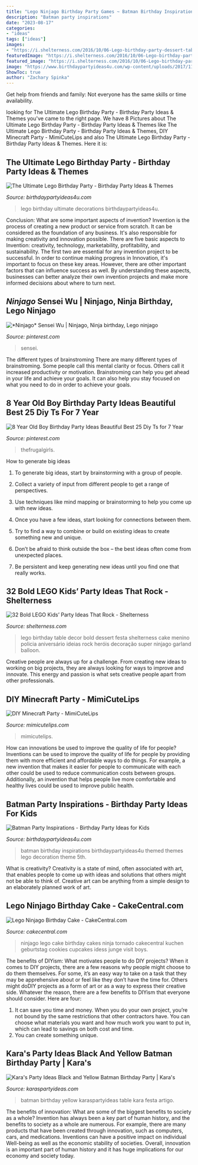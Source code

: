 ```yaml
---
title: "Lego Ninjago Birthday Party Games ~ Batman Birthday Inspirations Birthdaypartyideas4u Themed Themes Lego Decoration Theme 5th"
description: "Batman party inspirations"
date: "2023-08-17"
categories:
- "ideas"
tags: ["ideas"]
images:
- "https://i.shelterness.com/2016/10/06-Lego-birthday-party-dessert-table-with-bold-decor.jpg"
featuredImage: "https://i.shelterness.com/2016/10/06-Lego-birthday-party-dessert-table-with-bold-decor.jpg"
featured_image: "https://i.shelterness.com/2016/10/06-Lego-birthday-party-dessert-table-with-bold-decor.jpg"
image: "https://www.birthdaypartyideas4u.com/wp-content/uploads/2017/11/Batman-Birthday1.png"
ShowToc: true
author: "Zachary Spinka"
---
```



Get help from friends and family: Not everyone has the same skills or time availability.

	

		
looking for The Ultimate Lego Birthday Party - Birthday Party Ideas &amp; Themes you've came to the right page. We have 8 Pictures about The Ultimate Lego Birthday Party - Birthday Party Ideas &amp; Themes like The Ultimate Lego Birthday Party - Birthday Party Ideas &amp; Themes, DIY Minecraft Party - MimiCuteLips and also The Ultimate Lego Birthday Party - Birthday Party Ideas &amp; Themes. Here it is:
		
    
## The Ultimate Lego Birthday Party - Birthday Party Ideas &amp; Themes

<img loading=lazy src="http://i1.wp.com/www.birthdaypartyideas4u.com/wp-content/uploads/2015/02/the-ultimate-lego-birthday-party-decorations.jpg" onerror="this.onerror=null;this.src='https://tse3.mm.bing.net/th?id=OIP.aU7RcglHcZjuM4Dmpa5U2gHaLG&amp;pid=15.1';" alt="The Ultimate Lego Birthday Party - Birthday Party Ideas &amp; Themes">

_Source: birthdaypartyideas4u.com_

>lego birthday ultimate decorations birthdaypartyideas4u. 

	

Conclusion: What are some important aspects of invention?
Invention is the process of creating a new product or service from scratch. It can be considered as the foundation of any business. It's also responsible for making creativity and innovation possible. There are five basic aspects to Invention: creativity, technology, marketability, profitability, and sustainability. The first two are essential for any invention project to be successful. In order to continue making progress in Innovation, it's important to focus on these key areas. However, there are other important factors that can influence success as well. By understanding these aspects, businesses can better analyze their own invention projects and make more informed decisions about where to turn next.

    
## *Ninjago* Sensei Wu | Ninjago, Ninja Birthday, Lego Ninjago

<img loading=lazy src="https://i.pinimg.com/736x/21/a3/57/21a357ba55b4a8ae064e52abdb77a5e4.jpg" onerror="this.onerror=null;this.src='https://tse2.mm.bing.net/th?id=OIP.5TMAVrvPIfTDx1EPZWWW3wHaEK&amp;pid=15.1';" alt="*Ninjago* Sensei Wu | Ninjago, Ninja birthday, Lego ninjago">

_Source: pinterest.com_

>sensei. 

	

The different types of brainstroming
There are many different types of brainstroming. Some people call this mental clarity or focus. Others call it increased productivity or motivation. Brainstroming can help you get ahead in your life and achieve your goals. It can also help you stay focused on what you need to do in order to achieve your goals.

    
## 8 Year Old Boy Birthday Party Ideas Beautiful Best 25 Diy Ts For 7 Year

<img loading=lazy src="https://i.pinimg.com/736x/08/81/81/088181d76e378fda4b606d0d6f3baec8.jpg" onerror="this.onerror=null;this.src='https://tse1.mm.bing.net/th?id=OIP.vL-d_Yaey1NFdEJ_W7NCjAAAAA&amp;pid=15.1';" alt="8 Year Old Boy Birthday Party Ideas Beautiful Best 25 Diy Ts for 7 Year">

_Source: pinterest.com_

>thefrugalgirls. 

	

How to generate big ideas
1. To generate big ideas, start by brainstorming with a group of people.
2. Collect a variety of input from different people to get a range of perspectives.

3. Use techniques like mind mapping or brainstorming to help you come up with new ideas.

4. Once you have a few ideas, start looking for connections between them.
5. Try to find a way to combine or build on existing ideas to create something new and unique.
6. Don’t be afraid to think outside the box – the best ideas often come from unexpected places.
7. Be persistent and keep generating new ideas until you find one that really works.

    
## 32 Bold LEGO Kids’ Party Ideas That Rock - Shelterness

<img loading=lazy src="https://i.shelterness.com/2016/10/06-Lego-birthday-party-dessert-table-with-bold-decor.jpg" onerror="this.onerror=null;this.src='https://tse4.mm.bing.net/th?id=OIP.CxFeikovhPyc3uOQFfWxCwHaLu&amp;pid=15.1';" alt="32 Bold LEGO Kids’ Party Ideas That Rock - Shelterness">

_Source: shelterness.com_

>lego birthday table decor bold dessert festa shelterness cake menino policia aniversário ideias rock heróis decoração super ninjago garland balloon. 

	

Creative people are always up for a challenge. From creating new ideas to working on big projects, they are always looking for ways to improve and innovate. This energy and passion is what sets creative people apart from other professionals.

    
## DIY Minecraft Party - MimiCuteLips

<img loading=lazy src="https://mimicutelips.com/wp-content/uploads/2014/11/MinecraftParty5.png" onerror="this.onerror=null;this.src='https://tse4.mm.bing.net/th?id=OIP.7AdJNOrrSl-tPH2NLUADmQHaFj&amp;pid=15.1';" alt="DIY Minecraft Party - MimiCuteLips">

_Source: mimicutelips.com_

>mimicutelips. 

	

How can innovations be used to improve the quality of life for people?
Inventions can be used to improve the quality of life for people by providing them with more efficient and affordable ways to do things. For example, a new invention that makes it easier for people to communicate with each other could be used to reduce communication costs between groups. Additionally, an invention that helps people live more comfortable and healthy lives could be used to improve public health.

    
## Batman Party Inspirations - Birthday Party Ideas For Kids

<img loading=lazy src="https://www.birthdaypartyideas4u.com/wp-content/uploads/2017/11/Batman-Birthday1.png" onerror="this.onerror=null;this.src='https://tse3.mm.bing.net/th?id=OIP.qOTQU5mhSCYxAM-qKrh0VgHaLZ&amp;pid=15.1';" alt="Batman Party Inspirations - Birthday Party Ideas for Kids">

_Source: birthdaypartyideas4u.com_

>batman birthday inspirations birthdaypartyideas4u themed themes lego decoration theme 5th. 

	

What is creativity?
Creativity is a state of mind, often associated with art, that enables people to come up with ideas and solutions that others might not be able to think of. Creative art can be anything from a simple design to an elaborately planned work of art.

    
## Lego Ninjago Birthday Cake - CakeCentral.com

<img loading=lazy src="https://cdn001.cakecentral.com/gallery/2015/03/900_8244359HNq_lego-ninjago-birthday-cake.jpg" onerror="this.onerror=null;this.src='https://tse4.mm.bing.net/th?id=OIP.pxffztN6XyHHoKVp8Id2zAHaLJ&amp;pid=15.1';" alt="Lego Ninjago Birthday Cake - CakeCentral.com">

_Source: cakecentral.com_

>ninjago lego cake birthday cakes ninja tornado cakecentral kuchen geburtstag cookies cupcakes idess junge visit boys. 

	

The benefits of DIYism: What motivates people to do DIY projects?
When it comes to DIY projects, there are a few reasons why people might choose to do them themselves. For some, it’s an easy way to take on a task that they may be apprehensive about or feel like they don’t have the time for. Others might doDIY projects as a form of art or as a way to express their creative side. Whatever the reason, there are a few benefits to DIYism that everyone should consider. Here are four: 
1) It can save you time and money. When you do your own project, you’re not bound by the same restrictions that other contractors have. You can choose what materials you want and how much work you want to put in, which can lead to savings on both cost and time. 
2) You can create something unique.

    
## Kara&#039;s Party Ideas Black And Yellow Batman Birthday Party | Kara&#039;s

<img loading=lazy src="http://karaspartyideas.com/wp-content/uploads/2017/01/Batman-Birthday-Party-via-Karas-Party-Ideas-KarasPartyIdeas.com9_.jpg" onerror="this.onerror=null;this.src='https://tse3.mm.bing.net/th?id=OIP.y0qug00hmCIZgiK9eCHwlQHaE8&amp;pid=15.1';" alt="Kara&#039;s Party Ideas Black and Yellow Batman Birthday Party | Kara&#039;s">

_Source: karaspartyideas.com_

>batman birthday yellow karaspartyideas table kara festa artigo. 

	

The benefits of innovation: What are some of the biggest benefits to society as a whole?
Invention has always been a key part of human history, and the benefits to society as a whole are numerous. For example, there are many products that have been created through innovation, such as computers, cars, and medications. Inventions can have a positive impact on individual Well-being as well as the economic stability of societies. Overall, innovation is an important part of human history and it has huge implications for our economy and society today.

